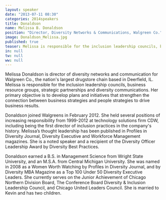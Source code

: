 ```yaml
---
layout: speaker
date: "2013-07-11 08:30"
categories: 2014speakers
title: Donaldson
name: Melissa B. Donaldson
position: "Director, Diversity Networks & Communications, Walgreen Co."
image: Donaldson_Melissa.jpg
published: true
teaser: Melissa is responsible for the inclusion leadership councils, business resource groups, strategic partnerships and diversity communications.
in: null
tw: null
ww: null
---
```

Melissa Donaldson is director of diversity networks and communication for Walgreen Co., the nation's largest drugstore chain based in Deerfield, IL.  Melissa is responsible for the inclusion leadership councils, business resource groups, strategic partnerships and diversity communications.  Her primary objective is to develop plans and initiatives that strengthen the connection between business strategies and people strategies to drive business results.

Donaldson joined Walgreens in February 2012.  She held several positions of increasing responsibility from 1999-2012 at technology solutions firm CDW, including being the first director of inclusion practices in the company's history.  Melissa’s thought leadership has been published in Profiles in Diversity Journal, Diversity Executive and Workforce Management magazines.  She is a noted speaker and a recipient of the Diversity Officer Leadership Award by Diversity Best Practices.   

Donaldson earned a B.S. in Management Science from Wright State University, and an M.S.A. from Central Michigan University.   She was named in 2008 as a Women Worth Watching by Profiles in Diversity Journal, and by Diversity MBA Magazine as a Top 100 Under 50 Diversity Executive Leaders. She currently serves on the Junior Achievement of Chicago Northern Division Board, The Conference Board Diversity & Inclusion Leadership Council, and Chicago United Leaders Council.   She is married to Kevin and has two children.   
